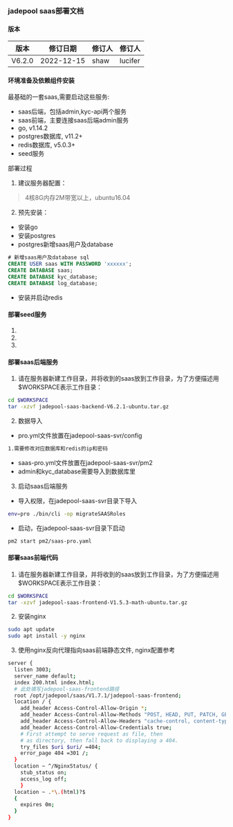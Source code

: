 ### jadepool saas部署文档
#### 版本
|版本|修订日期 |修订人 |修订人 |
|--|--|--|--|
| V6.2.0 | 2022-12-15 | shaw |lucifer|
#### 环境准备及依赖组件安装

最基础的一套saas,需要启动这些服务:

 - saas后端，包括admin,kyc-api两个服务
 - saas前端，主要连接saas后端admin服务
 - go, v1.14.2
 - postgres数据库, v11.2+
 - redis数据库, v5.0.3+
 - seed服务

	 
部署过程
1. 建议服务器配置：

> 4核8G内存2M带宽以上，ubuntu16.04

2. 预先安装：
- 安装go
- 安装postgres
- postgres新增saas用户及database
```sql
# 新增saas用户及database sql
CREATE USER saas WITH PASSWORD 'xxxxxx';
CREATE DATABASE saas;
CREATE DATABASE kyc_database;
CREATE DATABASE log_database;
```
- 安装并启动redis



#### 部署seed服务
1.
2.
3.

#### 部署saas后端服务
1. 请在服务器新建工作目录，并将收到的saas放到工作目录，为了方便描述用$WORKSPACE表示工作目录：
```bash
cd $WORKSPACE
tar -xzvf jadepool-saas-backend-V6.2.1-ubuntu.tar.gz
```
2. 数据导入
- pro.yml文件放置在jadepool-saas-svr/config
```bash
1.需要修改对应数据库和redis的ip和密码
```
- saas-pro.yml文件放置在jadepool-saas-svr/pm2
- admin和kyc_database需要导入到数据库里


3. 启动saas后端服务
- 导入权限，在jadepool-saas-svr目录下导入
 ```bash
env=pro ./bin/cli -op migrateSAASRoles
 ```
- 启动，在jadepool-saas-svr目录下启动
```bash
pm2 start pm2/saas-pro.yaml
```

#### 部署saas前端代码
1. 请在服务器新建工作目录，并将收到的saas放到工作目录，为了方便描述用$WORKSPACE表示工作目录：

```bash
cd $WORKSPACE
tar -xzvf jadepool-saas-frontend-V1.5.3-math-ubuntu.tar.gz
```
2. 安装nginx
```bash
sudo apt update
sudo apt install -y nginx
```
3. 使用nginx反向代理指向saas前端静态文件, nginx配置参考
```bash
server {
  listen 3003;
  server_name default;
  index 200.html index.html;
  # 此处填写jadepool-saas-frontend路径
  root /opt/jadepool/saas/V1.7.1/jadepool-saas-frontend;
  location / {
    add_header Access-Control-Allow-Origin *;
    add_header Access-Control-Allow-Methods "POST, HEAD, PUT, PATCH, GET, DELETE";
    add_header Access-Control-Allow-Headers "cache-control, content-type, Origin, Authorization, Accept";
    add_header Access-Control-Allow-Credentials true;
    # First attempt to serve request as file, then
    # as directory, then fall back to displaying a 404.
    try_files $uri $uri/ =404;
    error_page 404 =301 /;
  }
  location ~ ^/NginxStatus/ {
    stub_status on;
    access_log off;
    }
  location ~ .*\.(html)?$
  {
    expires 0m;
  }
}
```
